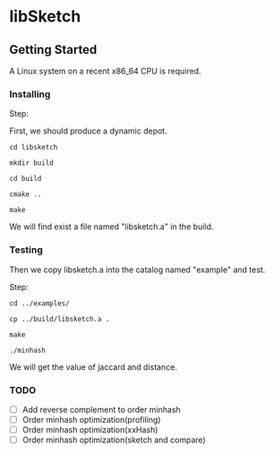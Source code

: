 # libSketch

## Getting Started

A Linux system on a recent x86_64 CPU is required.

### Installing 

Step:

First, we should produce a dynamic depot.

```
cd libsketch

mkdir build

cd build

cmake ..

make
```

We will find exist a file named "libsketch.a" in the build.

### Testing

Then we copy libsketch.a into the catalog named "example" and test.

Step:

```
cd ../examples/

cp ../build/libsketch.a .

make

./minhash
```

We will get the value of jaccard and distance.

### TODO
- [ ] Add reverse complement to order minhash
- [ ] Order minhash optimization(profiling)
- [ ] Order minhash optimization(xxHash)
- [ ] Order minhash optimization(sketch and compare)
